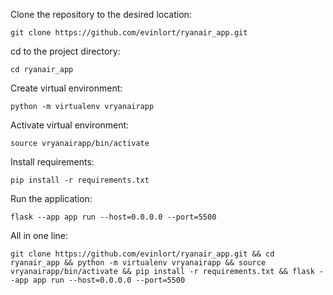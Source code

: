Clone the repository to the desired location:
    
    git clone https://github.com/evinlort/ryanair_app.git

cd to the project directory:
    
    cd ryanair_app

Create virtual environment:

    python -m virtualenv vryanairapp

Activate virtual environment:

    source vryanairapp/bin/activate

Install requirements:

    pip install -r requirements.txt

Run the application:

    flask --app app run --host=0.0.0.0 --port=5500



All in one line:
    
    git clone https://github.com/evinlort/ryanair_app.git && cd ryanair_app && python -m virtualenv vryanairapp && source vryanairapp/bin/activate && pip install -r requirements.txt && flask --app app run --host=0.0.0.0 --port=5500